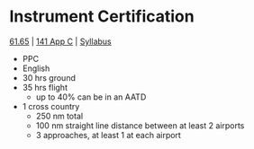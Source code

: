 # Instrument Certification

[61.65]() | [141 App C]() | [Syllabus]()

- PPC
- English
- 30 hrs ground 
- 35 hrs flight
    + up to 40% can be in an AATD
- 1 cross country
    + 250 nm total
    + 100 nm straight line distance between at least 2 airports
    + 3 approaches, at least 1 at each airport

